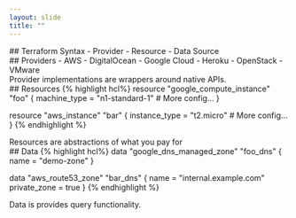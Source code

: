 ```yaml
---
layout: slide
title: ""
---
```


<section markdown="1">
## Terraform Syntax
- Provider
- Resource
- Data Source
</section>

<section markdown="1">
## Providers
- AWS
- DigitalOcean
- Google Cloud
- Heroku
- OpenStack
- VMware

<aside markdown="1" class="notes">
Provider implementations are wrappers around native APIs.
</aside>
</section>

<section markdown="1">
## Resources
{% highlight hcl%}
  resource "google_compute_instance" "foo" {
    machine_type = "n1-standard-1"
    # More config...
  }

  resource "aws_instance" "bar" {
    instance_type = "t2.micro"
    # More config...
  }
{% endhighlight %}
<aside markdown="1" class="notes">
Resources are abstractions of what you pay for
</aside>
</section>

<section markdown="1">
## Data
{% highlight hcl%}
  data "google_dns_managed_zone" "foo_dns" {
    name = "demo-zone"
  }

  data "aws_route53_zone" "bar_dns" {
    name = "internal.example.com"
    private_zone = true
  }
{% endhighlight %}
<aside markdown="1" class="notes">
Data is provides query functionality.
</aside>
</section>

